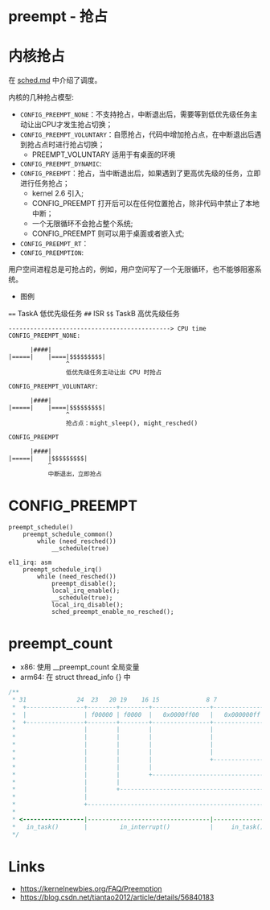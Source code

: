 preempt - 抢占
==============


# 内核抢占

在 [sched.md](./sched.md) 中介绍了调度。

内核的几种抢占模型:

* `CONFIG_PREEMPT_NONE`：不支持抢占，中断退出后，需要等到低优先级任务主动让出CPU才发生抢占切换；
* `CONFIG_PREEMPT_VOLUNTARY`：自愿抢占，代码中增加抢占点，在中断退出后遇到抢占点时进行抢占切换；
    * PREEMPT_VOLUNTARY 适用于有桌面的环境
* `CONFIG_PREEMPT_DYNAMIC`:
* `CONFIG_PREEMPT`：抢占，当中断退出后，如果遇到了更高优先级的任务，立即进行任务抢占；
    * kernel 2.6 引入;
    * CONFIG_PREEMPT 打开后可以在任何位置抢占，除非代码中禁止了本地中断；
    * 一个无限循环不会抢占整个系统;
    * CONFIG_PREEMPT 则可以用于桌面或者嵌入式;
* `CONFIG_PREEMPT_RT`：
* `CONFIG_PREEMPTION`:

用户空间进程总是可抢占的，例如，用户空间写了一个无限循环，也不能够阻塞系统。


* 图例

`==` TaskA 低优先级任务
`##` ISR
`$$` TaskB 高优先级任务

```
---------------------------------------------> CPU time
CONFIG_PREEMPT_NONE:

      |####|
|=====|    |====|$$$$$$$$$|
                ^
                低优先级任务主动让出 CPU 时抢占

CONFIG_PREEMPT_VOLUNTARY:

      |####|
|=====|    |====|$$$$$$$$$|
                ^
                抢占点：might_sleep(), might_resched()

CONFIG_PREEMPT

      |####|
|=====|    |$$$$$$$$$|
           ^
           中断退出，立即抢占
```


# CONFIG_PREEMPT

```
preempt_schedule()
    preempt_schedule_common()
        while (need_resched())
            __schedule(true)

el1_irq: asm
    preempt_schedule_irq()
        while (need_resched())
            preempt_disable();
            local_irq_enable();
            __schedule(true);
            local_irq_disable();
            sched_preempt_enable_no_resched();
```

# preempt_count

* x86: 使用 __preempt_count 全局变量
* arm64: 在 struct thread_info {} 中

```c
/**
 * 31              24  23   20 19    16 15             8 7               0
 *  +----------------+--------+--------+----------------+----------------+
 *  |                | f00000 | f0000  |   0x0000ff00   |   0x000000ff   |
 *  +----------------+--------+--------+----------------+----------------+
 *                   |        |        |                |                |
 *                   |        |        |                |                |
 *                   |        |        |                |                +----
 *                   |        |        |                |                   PREEMPT_MASK
 *                   |        |        |                +---------------------
 *                   |        |        |                                    SOFTIRQ_MASK  in_softirq()
 *                   |        |        +--------------------------------------
 *                   |        |                                             HARDIRQ_MASK  in_irq()
 *                   |        +-----------------------------------------------
 *                   |                                                      NMI_MASK      in_nmi()
 *                   +--------------------------------------------------------
 *
 * <-----------------|----------------------------------|---------------------->
 *   in_task()       |         in_interrupt()           |     in_task()
 */
```

# Links

- https://kernelnewbies.org/FAQ/Preemption
- https://blog.csdn.net/tiantao2012/article/details/56840183
